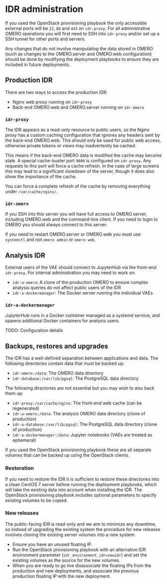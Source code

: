 # IDR administration

If you used the OpenStack provisioning playbook the only accessible external ports will be `22`, `80` and `443` on `idr-proxy`.
For all administrative OMERO operations you will first need to SSH into `idr-proxy` and/or set up a SSH tunnel for other ports and servers.

Any changes that do not involve manipulating the data stored in OMERO (such as changes to the OMERO.server and OMERO.web configuration) should be done by modifying the deployment playbooks to ensure they are included in future deployments.


## Production IDR

There are two ways to access the production IDR:
- Nginx web proxy running on `idr-proxy`
- Back-end OMERO.web and OMERO.server running on `idr-omero`


### `idr-proxy`
The IDR appears as a read-only resource to public users, so the Nginx proxy has a custom caching configuration that ignores any headers sent by the back-end OMERO.web.
This should only be used for public web access, otherwise private tokens or views may inadvertently be cached.

This means if the back-end OMERO data is modified the cache may become stale.
A special cache-buster port `9000` is configured on `idr-proxy`.
Any requests to this port will force a cache refresh.
In the case of large screens this may lead to a significant slowdown of the server, though it does also show the importance of the cache.

You can force a complete refresh of the cache by removing everything under `/var/cache/nginx/`.


### `idr-omero`
If you SSH into this server you will have full access to OMERO.server, including OMERO.web and the command-line client.
If you need to login to OMERO you should always connect to this server.

If you need to restart OMERO.server or OMERO.web you must use `systemctl` and not `omero admin` or `omero web`.


## Analysis IDR

External users of the VAE should connect to JupyterHub via the front-end `idr-proxy`.
For internal administration you may need to work on:
- `idr-a-omero`: A clone of the production OMERO to ensure complex analysis queries do not affect public users of the IDR
- `idr-a-dockermanager`: The Docker server running the individual VAEs


### `idr-a-dockermanager`
JupyterHub runs in a Docker container managed as a systemd service, and spawns additional Docker containers for analysis users.

TODO: Configuration details


## Backups, restores and upgrades

The IDR has a well-defined separation between applications and data.
The following directories contain data that must be backed up:
- `idr-omero:/data`: The OMERO data directory
- `idr-database:/var/lib/pgsql`: The PostgreSQL data directory

The following directories are not essential but you may wish to also back them up:
- `idr-proxy:/var/cache/nginx`: The front-end web cache (can be regenerated)
- `idr-a-omero:/data`: The analysis OMERO data directory (clone of production)
- `idr-a-database:/var/lib/pgsql`: The PostgreSQL data directory (clone of production)
- `idr-a-dockermanager:/data`: Jupyter notebooks (VAEs are treated as ephemeral)

If you used the OpenStack provisioning playbook these are all separate volumes that can be backed up using the OpenStack clients.

### Restoration
If you need to restore the IDR it is sufficient to restore these directories into a clean CentOS 7 server before running the deployment playbooks, which will take the existing data into account when installing the IDR.
The OpenStack provisioning playbook includes optional parameters to specify existing volumes to be copied.

### New releases
The public-facing IDR is read-only and we aim to minimize any downtime, so instead of upgrading the existing system the procedure for new releases involves cloning the existing server volumes into a new system:

- Ensure you have an unused floating IP.
- Run the OpenStack provisioning playbook with an alternative IDR environment parameter (`idr_environment_idr=newidr`) and set the existing volumes as the source for the new volumes.
- When you are ready to go live disassociate the floating IPs from the production and new deployments, and associate the previous production floating IP with the new deployment.
